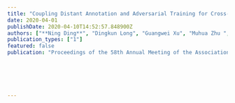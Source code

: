 ```yaml
---
title: "Coupling Distant Annotation and Adversarial Training for Cross-Domain Chinese Word Segmentation"
date: 2020-04-01
publishDate: 2020-04-10T14:52:57.848900Z
authors: ["**Ning Ding**", "Dingkun Long", "Guangwei Xu", "Muhua Zhu ", "Pengjun Xie", "Xiaobin Wang", "Hai-Tao Zheng"]
publication_types: ["1"]
featured: false
publication: "Proceedings of the 58th Annual Meeting of the Association for Computational Linguistics* **(ACL 2020)**, *Seattle, USA*"






---
```


